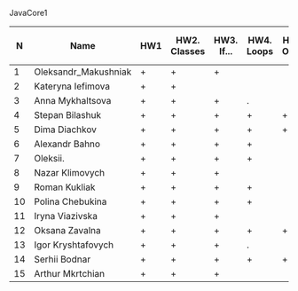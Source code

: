 JavaCore1

N|Name| HW1 | HW2. Classes|HW3. If...|HW4. Loops|HW5. OOP1 |HW6. OOP2 |HW7. Inner classes| HW8. Collection | HW9. String|HW10. Exception|HW11. Thread. IO|HW12. Java8
--|--|--|--|--|--|--|--|--|--|--|--|--|--
1|Oleksandr_Makushniak|+|+|+||||||||||
2|Kateryna Iefimova|+|+|||||||||||
3|Anna Mykhaltsova|+|+|+|.|||||||||
4|Stepan Bilashuk|+|+|+|+|+|+|||||||
5|Dima Diachkov|+|+|+|+|+||||||||
6|Alexandr Bahno|+|+|+|+|||||||||
7|Oleksii.|+|+|+|+|||||||||
8|Nazar Klimovych|+|+|+||||||||||
9|Roman Kukliak|+|+|+|+|||||||||
10|Polina Chebukina|+|+|+|+|||||||||
11|Iryna Viazivska|+|+|+||||||||||
12|Oksana Zavalna|+|+|+|+|+|.|||||||
13|Igor Kryshtafovych|+|+|+|.|||||||||
14|Serhii Bodnar|+|+|+|+|+|+|||||||
15|Arthur Mkrtchian|+|+|+||||||||||

 
